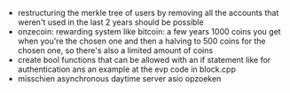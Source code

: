 - restructuring the merkle tree of users by removing all the accounts that weren't used in the last 2 years should be possible
- onzecoin: rewarding system like bitcoin: a few years 1000 coins you get when you're the chosen one and then a halving to 500 coins for the chosen one, so there's also a limited amount of coins
- create bool functions that can be allowed with an if statement like for authentication ans an example at the evp code in block.cpp
- misschien asynchronous daytime server asio opzoeken